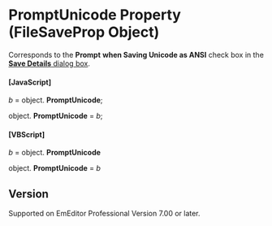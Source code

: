 # PromptUnicode Property (FileSaveProp Object)

Corresponds to the **Prompt**
**when Saving Unicode as ANSI** check box in the [**Save Details** dialog box](../../dlg/properties/file/save_details/index).

#### \[JavaScript\]

_b_ =
object. **PromptUnicode**;

object. **PromptUnicode** = _b_;

#### \[VBScript\]

_b_ =
object. **PromptUnicode**

object. **PromptUnicode** = _b_

## Version

Supported on EmEditor Professional Version 7.00 or later.